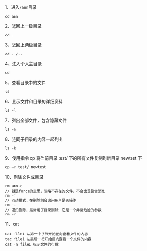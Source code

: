 1、进入`/ann`目录
```
cd ann
```
2、返回上一级目录
```
cd ..
```
3、返回上两级目录
```
cd ../..
```
4、进入个人主目录
```
cd
```
5、查看目录中的文件
```
ls
```
6、显示文件和目录的详细资料
```
ls -l
```
7、列出全部文件，包含隐藏文件
```
ls -a
```
8、连同子目录的内容一起列出
```
ls -R
```
9、使用指令 cp 将当前目录 test/ 下的所有文件复制到新目录 newtest 下
```
cp –r test/ newtest        
```
10、删除文件或目录
```
rm ann.c
// 就是force的意思，忽略不存在的文件，不会出现警告消息
rm -f
// 互动模式，在删除前会询问用户是否操作
rm -i
// 递归删除，最常用于目录删除，它是一个非常危险的参数
rm -r
```
11、cat
```
cat file1 从第一个字节开始正向查看文件的内容
tac file1 从最后一行开始反向查看一个文件的内容
cat -n file1 标示文件的行数
```